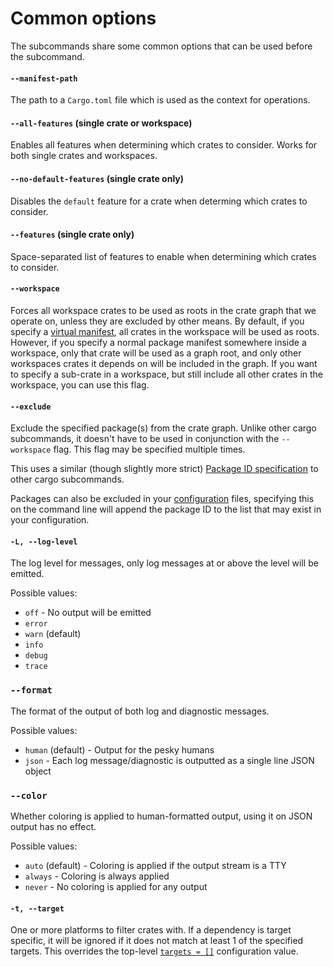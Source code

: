 # Common options

The subcommands share some common options that can be used before the
subcommand.

#### `--manifest-path`

The path to a `Cargo.toml` file which is used as the context for operations.

#### `--all-features` (single crate or workspace)

Enables all features when determining which crates to consider. Works for both single crates and workspaces.

#### `--no-default-features` (single crate only)

Disables the `default` feature for a crate when determing which crates to consider.

#### `--features` (single crate only)

Space-separated list of features to enable when determining which crates to consider.

#### `--workspace`

Forces all workspace crates to be used as roots in the crate graph that we operate on, unless they are excluded by other means. By default, if you specify a [virtual manifest](https://doc.rust-lang.org/cargo/reference/manifest.html#virtual-manifest), all crates in the workspace will be used as roots. However, if you specify a normal package manifest somewhere inside a workspace, only that crate will be used as a graph root, and only other workspaces crates it depends on will be included in the graph. If you want to specify a sub-crate in a workspace, but still include all other crates in the workspace, you can use this flag.

#### `--exclude`

Exclude the specified package(s) from the crate graph. Unlike other cargo subcommands, it doesn't have to be used in conjunction with the `--workspace` flag. This flag may be specified multiple times.

This uses a similar (though slightly more strict) [Package ID specification](https://doc.rust-lang.org/cargo/commands/cargo-pkgid.html) to other cargo subcommands.

Packages can also be excluded in your [configuration](../checks/cfg.md#the-exclude-field-optional) files, specifying this on the command line will append the package ID to the list that may exist in your configuration.

#### `-L, --log-level`

The log level for messages, only log messages at or above the level will be emitted.

Possible values:

* `off` - No output will be emitted
* `error`
* `warn` (default)
* `info`
* `debug`
* `trace`

### `--format`

The format of the output of both log and diagnostic messages.

Possible values:

* `human` (default) - Output for the pesky humans
* `json` - Each log message/diagnostic is outputted as a single line JSON object

### `--color`

Whether coloring is applied to human-formatted output, using it on JSON output has no effect.

Possible values:

* `auto` (default) - Coloring is applied if the output stream is a TTY
* `always` - Coloring is always applied
* `never` - No coloring is applied for any output

#### `-t, --target`

One or more platforms to filter crates with. If a dependency is target specific, it will be ignored if it does not match at least 1 of the specified targets. This overrides the top-level [`targets = []`](../checks/cfg.md) configuration value.
